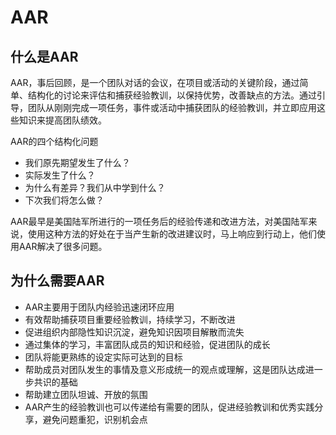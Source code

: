 # AAR

## 什么是AAR

AAR，事后回顾，是一个团队对话的会议，在项目或活动的关键阶段，通过简单、结构化的讨论来评估和捕获经验教训，以保持优势，改善缺点的方法。通过引导，团队从刚刚完成一项任务，事件或活动中捕获团队的经验教训，并立即应用这些知识来提高团队绩效。



AAR的四个结构化问题

* 我们原先期望发生了什么？
* 实际发生了什么？
* 为什么有差异？我们从中学到什么？
* 下次我们将怎么做？



AAR最早是美国陆军所进行的一项任务后的经验传递和改进方法，对美国陆军来说，使用这种方法的好处在于当产生新的改进建议时，马上响应到行动上，他们使用AAR解决了很多问题。



## 为什么需要AAR

* AAR主要用于团队内经验迅速闭环应用
* 有效帮助捕获项目重要经验教训，持续学习，不断改进
* 促进组织内部隐性知识沉淀，避免知识因项目解散而流失
* 通过集体的学习，丰富团队成员的知识和经验，促进团队的成长
* 团队将能更熟练的设定实际可达到的目标
* 帮助成员对团队发生的事情及意义形成统一的观点或理解，这是团队达成进一步共识的基础
* 帮助建立团队坦诚、开放的氛围
* AAR产生的经验教训也可以传递给有需要的团队，促进经验教训和优秀实践分享，避免问题重犯，识别机会点